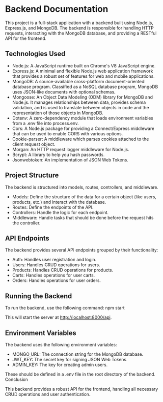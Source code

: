 # Backend Documentation

This project is a full-stack application with a backend built using Node.js, Express.js, and MongoDB. The backend is responsible for handling HTTP requests, interacting with the MongoDB database, and providing a RESTful API for the frontend.

## Technologies Used

- Node.js: A JavaScript runtime built on Chrome's V8 JavaScript engine.
- Express.js: A minimal and flexible Node.js web application framework that provides a robust set of features for web and mobile applications.
- MongoDB: A source-available cross-platform document-oriented database program. Classified as a NoSQL database program, MongoDB uses JSON-like documents with optional schemas.
- Mongoose: An Object Data Modeling (ODM) library for MongoDB and Node.js. It manages relationships between data, provides schema validation, and is used to translate between objects in code and the representation of those objects in MongoDB.
- Dotenv: A zero-dependency module that loads environment variables from a .env file into process.env.
- Cors: A Node.js package for providing a Connect/Express middleware that can be used to enable CORS with various options.
- Cookie-parser: A middleware which parses cookies attached to the client request object.
- Morgan: An HTTP request logger middleware for Node.js.
- Bcrypt: A library to help you hash passwords.
- Jsonwebtoken: An implementation of JSON Web Tokens.

## Project Structure

The backend is structured into models, routes, controllers, and middleware.

- Models: Define the structure of the data for a certain object (like users, products, etc.) and interact with the database.
- Routes: Define the endpoints of the API.
- Controllers: Handle the logic for each endpoint.
- Middleware: Handle tasks that should be done before the request hits the controller.

## API Endpoints

The backend provides several API endpoints grouped by their functionality:

- Auth: Handles user registration and login.
- Users: Handles CRUD operations for users.
- Products: Handles CRUD operations for products.
- Carts: Handles operations for user carts.
- Orders: Handles operations for user orders.

## Running the Backend

To run the backend, use the following command: npm start

This will start the server at <http://localhost:8000/api>.

## Environment Variables

The backend uses the following environment variables:

- MONGO_URL: The connection string for the MongoDB database.
- JWT_KEY: The secret key for signing JSON Web Tokens.
- ADMIN_KEY: The key for creating admin users.

These should be defined in a .env file in the root directory of the backend.
Conclusion

This backend provides a robust API for the frontend, handling all necessary CRUD operations and user authentication.
